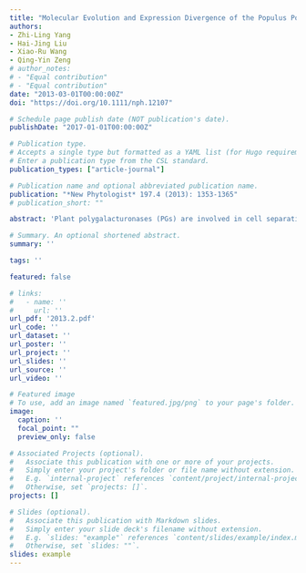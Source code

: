 ```yaml
---
title: "Molecular Evolution and Expression Divergence of the Populus Polygalacturonase Supergene Family Shed Light on the Evolution of Increasingly Complex Organs in Plants"
authors:
- Zhi-Ling Yang
- Hai-Jing Liu
- Xiao-Ru Wang
- Qing-Yin Zeng
# author_notes:
# - "Equal contribution"
# - "Equal contribution"
date: "2013-03-01T00:00:00Z"
doi: "https://doi.org/10.1111/nph.12107" 

# Schedule page publish date (NOT publication's date).
publishDate: "2017-01-01T00:00:00Z"

# Publication type.
# Accepts a single type but formatted as a YAML list (for Hugo requirements).
# Enter a publication type from the CSL standard.
publication_types: ["article-journal"]

# Publication name and optional abbreviated publication name.
publication: "*New Phytologist* 197.4 (2013): 1353-1365"
# publication_short: ""

abstract: 'Plant polygalacturonases (PGs) are involved in cell separation processes during many stages of plant development. Investigation into the diversification of this large gene family in land plants could shed light on the evolution of structural development. We conducted whole-genome annotation, molecular evolution and gene expression analyses of PG genes in five species of land plant: Populus, Arabidopsis, rice, Selaginella and Physcomitrella. We identified 75, 44, 16 and 11 PG genes from Populus, rice, Selaginella and Physcomitrella genomes, respectively, which were divided into three classes. We inferred rapid expansion of class I PG genes in Populus, Arabidopsis and rice, while copy numbers of classes II and III PG genes were relatively conserved in all five species. Populus, Arabidopsis and rice class I PG genes were under more relaxed selection constraints than class II PG genes, while this selective pressure divergence was not observed in Selaginella and Physcomitrella PG families. In addition, class I PG genes underwent marked expression divergence in Populus, rice and Selaginella. Our results suggest that PG gene expansion occurred after the divergence of the lycophytes and euphyllophytes, and this expansion was likely paralleled by the evolution of increasingly complex organs in land plants.'

# Summary. An optional shortened abstract.
summary: ''

tags: ''

featured: false

# links:
#   - name: ''
#     url: ''
url_pdf: '2013.2.pdf'
url_code: ''
url_dataset: ''
url_poster: ''
url_project: ''
url_slides: ''
url_source: ''
url_video: ''

# Featured image
# To use, add an image named `featured.jpg/png` to your page's folder. 
image:
  caption: ''
  focal_point: ""
  preview_only: false

# Associated Projects (optional).
#   Associate this publication with one or more of your projects.
#   Simply enter your project's folder or file name without extension.
#   E.g. `internal-project` references `content/project/internal-project/index.md`.
#   Otherwise, set `projects: []`.
projects: []

# Slides (optional).
#   Associate this publication with Markdown slides.
#   Simply enter your slide deck's filename without extension.
#   E.g. `slides: "example"` references `content/slides/example/index.md`.
#   Otherwise, set `slides: ""`.
slides: example
---
```



